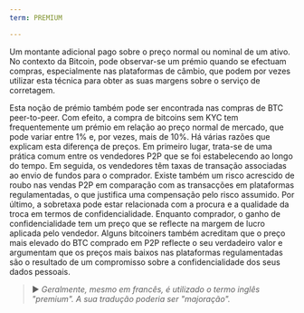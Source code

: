 ```yaml
---
term: PREMIUM

---
```

Um montante adicional pago sobre o preço normal ou nominal de um ativo. No contexto da Bitcoin, pode observar-se um prémio quando se efectuam compras, especialmente nas plataformas de câmbio, que podem por vezes utilizar esta técnica para obter as suas margens sobre o serviço de corretagem.

Esta noção de prémio também pode ser encontrada nas compras de BTC peer-to-peer. Com efeito, a compra de bitcoins sem KYC tem frequentemente um prémio em relação ao preço normal de mercado, que pode variar entre 1% e, por vezes, mais de 10%. Há várias razões que explicam esta diferença de preços. Em primeiro lugar, trata-se de uma prática comum entre os vendedores P2P que se foi estabelecendo ao longo do tempo. Em seguida, os vendedores têm taxas de transação associadas ao envio de fundos para o comprador. Existe também um risco acrescido de roubo nas vendas P2P em comparação com as transacções em plataformas regulamentadas, o que justifica uma compensação pelo risco assumido. Por último, a sobretaxa pode estar relacionada com a procura e a qualidade da troca em termos de confidencialidade. Enquanto comprador, o ganho de confidencialidade tem um preço que se reflecte na margem de lucro aplicada pelo vendedor. Alguns bitcoiners também acreditam que o preço mais elevado do BTC comprado em P2P reflecte o seu verdadeiro valor e argumentam que os preços mais baixos nas plataformas regulamentadas são o resultado de um compromisso sobre a confidencialidade dos seus dados pessoais.

> ► *Geralmente, mesmo em francês, é utilizado o termo inglês "premium". A sua tradução poderia ser "majoração".*
